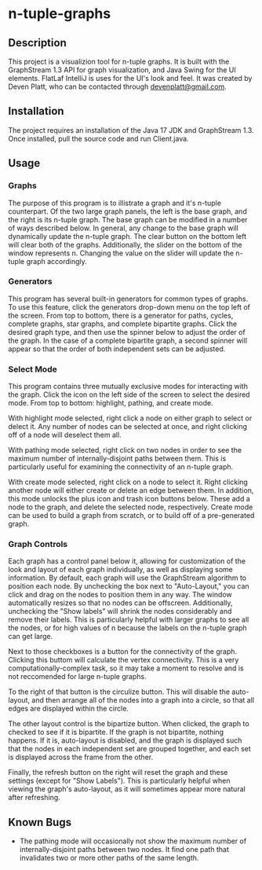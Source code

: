 # n-tuple-graphs

## Description
This project is a visualizion tool for n-tuple graphs. It is built with the GraphStream 1.3 API for graph visualization, and Java Swing for the UI elements. FlatLaf IntelliJ is uses for the UI's look and feel. It was created by Deven Platt, who can be contacted through devenplatt@gmail.com.

## Installation
The project requires an installation of the Java 17 JDK and GraphStream 1.3. Once installed, pull the source code and run Client.java.

## Usage
### Graphs
The purpose of this program is to illistrate a graph and it's n-tuple counterpart. Of the two large graph panels, the left is the base graph, and the right is its n-tuple graph. The base graph can be modified in a number of ways described below. In general, any change to the base graph will dynamically update the n-tuple graph. The clear button on the bottom left will clear both of the graphs. Additionally, the slider on the bottom of the window represents n. Changing the value on the slider will update the n-tuple graph accordingly.

### Generators
This program has several built-in generators for common types of graphs. To use this feature, click the generators drop-down menu on the top left of the screen. From top to bottom, there is a generator for paths, cycles, complete graphs, star graphs, and complete bipartite graphs. Click the desired graph type, and then use the spinner below to adjust the order of the graph. In the case of a complete bipartite graph, a second spinner will appear so that the order of both independent sets can be adjusted.

### Select Mode
This program contains three mutually exclusive modes for interacting with the graph. Click the icon on the left side of the screen to select the desired mode. From top to bottom: highlight, pathing, and create mode.

With highlight mode selected, right click a node on either graph to select or delect it. Any number of nodes can be selected at once, and right clicking off of a node will deselect them all.

With pathing mode selected, right click on two nodes in order to see the maximum number of internally-disjoint paths between them. This is particularly useful for examining the connectivity of an n-tuple graph.

With create mode selected, right click on a node to select it. Right clicking another node will either create or delete an edge between them. In addition, this mode unlocks the plus icon and trash icon buttons below. These add a node to the graph, and delete the selected node, respectively. Create mode can be used to build a graph from scratch, or to build off of a pre-generated graph.

### Graph Controls
Each graph has a control panel below it, allowing for customization of the look and layout of each graph individually, as well as displaying some information. By default, each graph will use the GraphStream algorithm to position each node. By unchecking the box next to "Auto-Layout," you can click and drag on the nodes to position them in any way. The window automatically resizes so that no nodes can be offscreen. Additionally, unchecking the "Show labels" will shrink the nodes considerably and remove their labels. This is particularly helpful with larger graphs to see all the nodes, or for high values of n because the labels on the n-tuple graph can get large.

Next to those checkboxes is a button for the connectivity of the graph. Clicking this buttom will calculate the vertex connectivity. This is a very computationally-complex task, so it may take a moment to resolve and is not reccomended for large n-tuple graphs.

To the right of that button is the circulize button. This will disable the auto-layout, and then arrange all of the nodes into a graph into a circle, so that all edges are displayed within the circle. 

The other layout control is the bipartize button. When clicked, the graph to checked to see if it is bipartite. If the graph is not bipartite, nothing happens. If it is, auto-layout is disabled, and the graph is displayed such that the nodes in each independent set are grouped together, and each set is displayed across the frame from the other.

Finally, the refresh button on the right will reset the graph and these settings (except for "Show Labels"). This is particularly helpful when viewing the graph's auto-layout, as it will sometimes appear more natural after refreshing.

## Known Bugs
* The pathing mode will occasionally not show the maximum number of internally-disjoint paths between two nodes. It find one path that invalidates two or more other paths of the same length.
